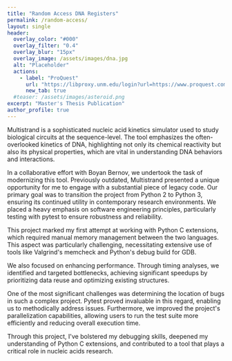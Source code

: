 ```yaml
---
title: "Random Access DNA Registers"
permalink: /random-access/
layout: single
header:
  overlay_color: "#000"
  overlay_filter: "0.4"
  overlay_blur: "15px"
  overlay_image: /assets/images/dna.jpg
  alt: "Placeholder"
  actions:
    - label: "ProQuest"
      url: "https://libproxy.unm.edu/login?url=https://www.proquest.com/dissertations-theses/random-access-dna-registers/docview/3072114001/se-2"
      new_tab: true
  #teaser: /assets/images/asteroid.png
excerpt: "Master's Thesis Publication"
author_profile: true
---
```


Multistrand is a sophisticated nucleic acid kinetics simulator used to study biological circuits at the sequence-level. The tool emphasizes the often-overlooked kinetics of DNA, highlighting not only its chemical reactivity but also its physical properties, which are vital in understanding DNA behaviors and interactions.

In a collaborative effort with Boyan Bernov, we undertook the task of modernizing this tool. Previously outdated, Multistrand presented a unique opportunity for me to engage with a substantial piece of legacy code. Our primary goal was to transition the project from Python 2 to Python 3, ensuring its continued utility in contemporary research environments. We placed a heavy emphasis on software engineering principles, particularly testing with pytest to ensure robustness and reliability.

This project marked my first attempt at working with Python C extensions, which required manual memory management between the two languages. This aspect was particularly challenging, necessitating extensive use of tools like Valgrind's memcheck and Python's debug build for GDB.

We also focused on enhancing performance. Through timing analyses, we identified and targeted bottlenecks, achieving significant speedups by prioritizing data reuse and optimizing existing structures.

One of the most significant challenges was determining the location of bugs in such a complex project. Pytest proved invaluable in this regard, enabling us to methodically address issues. Furthermore, we improved the project's parallelization capabilities, allowing users to run the test suite more efficiently and reducing overall execution time.

Through this project, I've bolstered my debugging skills, deepened my understanding of Python C extensions, and contributed to a tool that plays a critical role in nucleic acids research.

